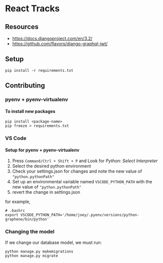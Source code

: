 # React Tracks

## Resources

- https://docs.djangoproject.com/en/3.2/
- https://github.com/flavors/django-graphql-jwt/

## Setup

```
pip install -r requirements.txt
```

## Contributing

### pyenv + pyenv-virtualenv

#### To install new packages

```
pip install <package-name>
pip freeze > requirements.txt
```

### VS Code

#### Setup for pyenv + pyenv-virtualenv

1. Press `Command/Ctrl + Shift + P` and Look for _Python: Select Interpreter_
2. Select the desired python environment
3. Check your settings.json for changes and note the new value of `"python.pythonPath"`
4. Set up an environmental variable named `VSCODE_PYTHON_PATH` with the new value of `"python.pythonPath"`
5. revert the change in settings.json

for example,

```shell
# .bashrc
export VSCODE_PYTHON_PATH='/home/joey/.pyenv/versions/python-graphene/bin/python'
```

### Changing the model

If we change our database model, we must run:

```shell
python manage.py makemigrations
python manage.py migrate
```